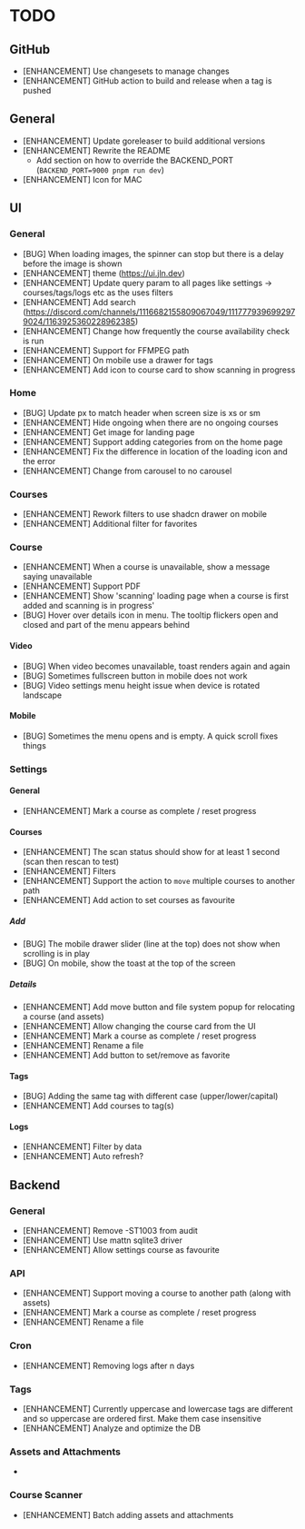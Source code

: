 # TODO

## GitHub

- [ENHANCEMENT] Use changesets to manage changes
- [ENHANCEMENT] GitHub action to build and release when a tag is pushed
  
## General

- [ENHANCEMENT] Update goreleaser to build additional versions
- [ENHANCEMENT] Rewrite the README
  - Add section on how to override the BACKEND_PORT (`BACKEND_PORT=9000 pnpm run dev`)
- [ENHANCEMENT] Icon for MAC

## UI

### General

- [BUG] When loading images, the spinner can stop but there is a delay before the image is shown
- [ENHANCEMENT] theme (https://ui.jln.dev)
- [ENHANCEMENT] Update query param to all pages like settings -> courses/tags/logs etc as the uses filters
- [ENHANCEMENT] Add search (https://discord.com/channels/1116682155809067049/1117779396992979024/1163925360228962385)
- [ENHANCEMENT] Change how frequently the course availability check is run
- [ENHANCEMENT] Support for FFMPEG path
- [ENHANCEMENT] On mobile use a drawer for tags
- [ENHANCEMENT] Add icon to course card to show scanning in progress

### Home

- [BUG] Update px to match header when screen size is xs or sm
- [ENHANCEMENT] Hide ongoing when there are no ongoing courses
- [ENHANCEMENT] Get image for landing page
- [ENHANCEMENT] Support adding categories from on the home page
- [ENHANCEMENT] Fix the difference in location of the loading icon and the error
- [ENHANCEMENT] Change from carousel to no carousel

### Courses

- [ENHANCEMENT] Rework filters to use shadcn drawer on mobile
- [ENHANCEMENT] Additional filter for favorites

### Course

- [ENHANCEMENT] When a course is unavailable, show a message saying unavailable
- [ENHANCEMENT] Support PDF
- [ENHANCEMENT] Show 'scanning' loading page when a course is first added and scanning is in progress'
- [BUG] Hover over details icon in menu. The tooltip flickers open and closed and part of the menu appears behind

#### Video

- [BUG] When video becomes unavailable, toast renders again and again
- [BUG] Sometimes fullscreen button in mobile does not work
- [BUG] Video settings menu height issue when device is rotated landscape

#### Mobile

- [BUG] Sometimes the menu opens and is empty. A quick scroll fixes things

### Settings

#### General

- [ENHANCEMENT] Mark a course as complete / reset progress

#### Courses

- [ENHANCEMENT] The scan status should show for at least 1 second (scan then rescan to test)
- [ENHANCEMENT] Filters
- [ENHANCEMENT] Support the action to `move` multiple courses to another path
- [ENHANCEMENT] Add action to set courses as favourite

#####  Add

- [BUG] The mobile drawer slider (line at the top) does not show when scrolling is in play
- [BUG] On mobile, show the toast at the top of the screen

##### Details

- [ENHANCEMENT] Add move button and file system popup for relocating a course (and assets)
- [ENHANCEMENT] Allow changing the course card from the UI
- [ENHANCEMENT] Mark a course as complete / reset progress
- [ENHANCEMENT] Rename a file
- [ENHANCEMENT] Add button to set/remove as favorite

#### Tags

- [BUG] Adding the same tag with different case (upper/lower/capital)
- [ENHANCEMENT] Add courses to tag(s)

#### Logs

- [ENHANCEMENT] Filter by data
- [ENHANCEMENT] Auto refresh?

## Backend

### General

- [ENHANCEMENT] Remove -ST1003 from audit
- [ENHANCEMENT] Use mattn sqlite3 driver
- [ENHANCEMENT] Allow settings course as favourite

### API

- [ENHANCEMENT] Support moving a course to another path (along with assets)
- [ENHANCEMENT] Mark a course as complete / reset progress
- [ENHANCEMENT] Rename a file

### Cron

- [ENHANCEMENT] Removing logs after n days

### Tags

- [ENHANCEMENT] Currently uppercase and lowercase tags are different and so uppercase are ordered first. Make them case insensitive
- [ENHANCEMENT] Analyze and optimize the DB

### Assets and Attachments

- 

### Course Scanner

- [ENHANCEMENT] Batch adding assets and attachments
